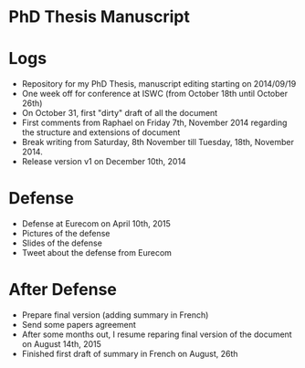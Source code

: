 PhD Thesis Manuscript
=====================

Logs 
====
- Repository for my PhD Thesis, manuscript editing starting on 2014/09/19
- One week off for conference at ISWC (from October 18th until October 26th)
- On October 31, first "dirty" draft of all the document
- First comments from Raphael on Friday 7th, November 2014 regarding the structure and extensions of document
- Break writing from Saturday, 8th November till Tuesday, 18th, November 2014.
- Release version v1 on December 10th, 2014 

Defense
=======
- Defense at Eurecom on April 10th, 2015
- Pictures of the defense
- Slides of the defense
- Tweet about the defense from Eurecom

After Defense
=============
- Prepare final version (adding summary in French)
- Send some papers agreement
- After some months out, I resume reparing final version of the document on August 14th, 2015
- Finished first draft of summary in French on August, 26th
